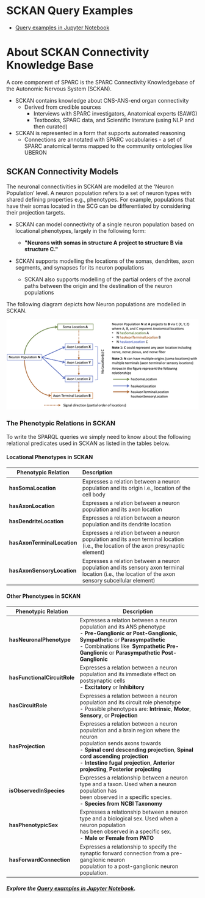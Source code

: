 # SCKAN Query Examples

* [Query examples in Jupyter Notebook](example-queries/sckan-sparql-query-examples.ipynb)

# About SCKAN Connectivity Knowledge Base

A core component of SPARC is the SPARC Connectivity Knowledgebase of the Autonomic Nervous System (SCKAN).

* SCKAN contains knowledge about CNS-ANS-end organ connectivity
  * Derived from credible sources
    * Interviews with SPARC investigators, Anatomical experts (SAWG)
    * Textbooks, SPARC data, and Scientific literature (using NLP and then curated)
* SCKAN is represented in a form that supports automated reasoning
  * Connections are annotated with SPARC vocabularies - a set of SPARC anatomical terms mapped
    to the community ontologies like UBERON

## SCKAN Connectivity Models

The neuronal connectivities in SCKAN are modelled at the ‘Neuron Population’ level. A neuron population refers to a set of neuron types with shared defining properties e.g., phenotypes. For example, populations that have their somas located in the SCG can be differentiated by considering their projection targets.

* SCKAN can model connectivity of a single neuron population based on locational phenotypes, largely in the following form:

  * **"Neurons with somas in structure A project to structure B via structure C."**
* SCKAN  supports modelling the locations of the somas, dendrites, axon segments, and synapses for its neuron populations

  * SCKAN also supports modelling of the partial orders of the axonal paths between the origin
    and the destination of the neuron populations

The following diagram depicts how Neuron populations are modelled in SCKAN. 

![1691213471866](image/README/1691213471866.png)

### The Phenotypic Relations in SCKAN

To write the SPARQL queries we simply need to know about the following relational predicates used in SCKAN as listed in the tables below.

#### Locational Phenotypes in SCKAN

| Phenotypic Relation               | Description                                                                                                                                           |
| --------------------------------- | :---------------------------------------------------------------------------------------------------------------------------------------------------- |
| **hasSomaLocation**         | Expresses a relation between a neuron population and its origin i.e., location of the cell body                                                       |
| **hasAxonLocation**         | Expresses a relation between a neuron population and its axon location                                                                               |
| **hasDendriteLocation**     | Expresses a relation between a neuron population and its dendrite location                                                                           |
| **hasAxonTerminalLocation** | Expresses a relation between a neuron population and its axon terminal location<br />(i.e., the location of the axon presynaptic element)             |
| **hasAxonSensoryLocation**  | Expresses a relation between a neuron population and its sensory axon terminal location (i.e., the location of the axon sensory subcellular element) |

#### **Other Phenotypes in SCKAN**

| Phenotypic Relation                | Description                                                                                                                                                                                                                                                                                                                           |
| ---------------------------------- | ------------------------------------------------------------------------------------------------------------------------------------------------------------------------------------------------------------------------------------------------------------------------------------------------------------------------------------- |
| **hasNeuronalPhenotype**     | Expresses a relation between a neuron population and its ANS phenotype<br />- **Pre-Ganglionic or Post-Ganglionic**, **Sympathetic** or **Parasympathetic**<br />- Combinations like  **Sympathetic  Pre-Ganglionic** or **Parasympathetic Post-Ganglionic**                                         |
| **hasFunctionalCircuitRole** | Expresses a relation between a neuron population and its immediate effect on postsynaptic cells<br />- **Excitatory** or **Inhibitory**                                                                                                                                                                                |
| **hasCircuitRole**           | Expresses a relation between a neuron population and its circuit role phenotype<br />- Possible phenotypes are: **Intrinsic**, **Motor**, **Sensory**, or **Projection**                                                                                                                                    |
| **hasProjection**            | Expresses a relation between a neuron population and a brain region where the neuron<br />population sends axons towards<br />- **Spinal cord descending projection**, **Spinal cord ascending projection**<br />- **Intestino fugal projection**, **Anterior projecting**, **Posterior projecting** |
| **isObservedInSpecies**      | Expresses a relationship between a neuron type and a taxon. Used when a neuron population has<br />been observed in a specific species.<br />- **Species from NCBI Taxonomy**                                                                                                                                                   |
| **hasPhenotypicSex**         | Expresses a relationship between a neuron type and a biological sex. Used when a neuron population<br />has been observed in a specific sex.<br />- **Male or **Female** from PATO**                                                                                                                                     |
| **hasForwardConnection**     | Expresses a relationship to specify the synaptic forward connection from a pre-ganglionic neuron<br />population to a post-ganglionic neuron population.                                                                                                                                                                             |

##### Explore the [Query examples in Jupyter Notebook](https://github.com/smtifahim/sckan-query-examples/blob/main/sckan-sparql-query-examples.ipynb).
